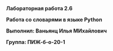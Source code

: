 **Лабораторная работа 2.6**

**Работа со словарями в языке Python**

**Выполнил: Ваньянц Илья МИхайлович**

**Группа: ПИЖ-б-о-20-1**
